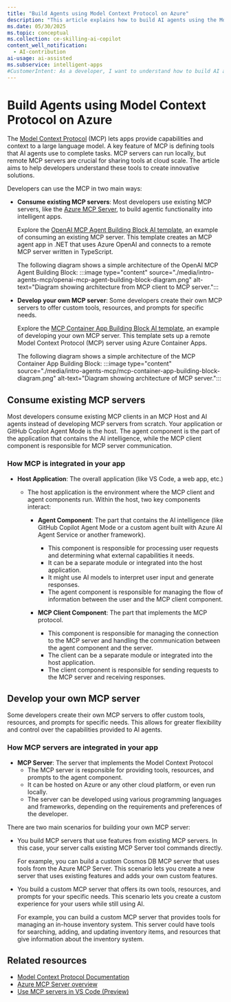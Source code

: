 ```yaml
---
title: "Build Agents using Model Context Protocol on Azure"
description: "This article explains how to build AI agents using the Model Context Protocol (MCP) on Azure to create intelligent, scalable applications."
ms.date: 05/30/2025
ms.topic: conceptual
ms.collection: ce-skilling-ai-copilot
content_well_notification: 
  - AI-contribution
ai-usage: ai-assisted
ms.subservice: intelligent-apps
#CustomerIntent: As a developer, I want to understand how to build AI agents using Model Context Protocol so that I can leverage them in modern applications.
---
```

# Build Agents using Model Context Protocol on Azure

The [Model Context Protocol](https://modelcontextprotocol.io/) (MCP) lets apps provide capabilities and context to a large language model. A key feature of MCP is defining tools that AI agents use to complete tasks. MCP servers can run locally, but remote MCP servers are crucial for sharing tools at cloud scale. The article aims to help developers understand these tools to create innovative solutions.

Developers can use the MCP in two main ways:

-	**Consume existing MCP servers**: Most developers use existing MCP servers, like the [Azure MCP Server](/azure/developer/azure-mcp-server/), to build agentic functionality into intelligent apps.

      Explore the [OpenAI MCP Agent Building Block AI template](https://aka.ms/mcp/openai), an example of consuming an existing MCP server. This template creates an MCP agent app in .NET that uses Azure OpenAI and connects to a remote MCP server written in TypeScript.

      The following diagram shows a simple architecture of the OpenAI MCP Agent Building Block:
      :::image type="content" source="./media/intro-agents-mcp/openai-mcp-agent-building-block-diagram.png" alt-text="Diagram showing architecture from MCP client to MCP server.":::

-	**Develop your own MCP server**: Some developers create their own MCP servers to offer custom tools, resources, and prompts for specific needs.

      Explore the [MCP Container App Building Block AI template](https://aka.ms/mcp/aca), an example of developing your own MCP server. This template sets up a remote Model Context Protocol (MCP) server using Azure Container Apps.

      The following diagram shows a simple architecture of the MCP Container App Building Block:
      :::image type="content" source="./media/intro-agents-mcp/mcp-container-app-building-block-diagram.png" alt-text="Diagram showing architecture of MCP server.":::

## Consume existing MCP servers

Most developers consume existing MCP clients in an MCP Host and AI agents instead of developing MCP servers from scratch. Your application or GitHub Copilot Agent Mode is the host. The agent component is the part of the application that contains the AI intelligence, while the MCP client component is responsible for MCP server communication.

### How MCP is integrated in your app

- **Host Application**: The overall application (like VS Code, a web app, etc.)
  - The host application is the environment where the MCP client and agent components run. Within the host, two key components interact:

      - **Agent Component**: The part that contains the AI intelligence (like GitHub Copilot Agent Mode or a custom agent built with Azure AI Agent Service or another framework).
        - This component is responsible for processing user requests and determining what external capabilities it needs.
        - It can be a separate module or integrated into the host application.
        - It might use AI models to interpret user input and generate responses.
        - The agent component is responsible for managing the flow of information between the user and the MCP client component.

      - **MCP Client Component**: The part that implements the MCP protocol.
        - This component is responsible for managing the connection to the MCP server and handling the communication between the agent component and the server.
        - The client can be a separate module or integrated into the host application.
        - The client component is responsible for sending requests to the MCP server and receiving responses.

## Develop your own MCP server

Some developers create their own MCP servers to offer custom tools, resources, and prompts for specific needs. This allows for greater flexibility and control over the capabilities provided to AI agents.

### How MCP servers are integrated in your app

- **MCP Server**: The server that implements the Model Context Protocol
  - The MCP server is responsible for providing tools, resources, and prompts to the agent component.
  - It can be hosted on Azure or any other cloud platform, or even run locally.
  - The server can be developed using various programming languages and frameworks, depending on the requirements and preferences of the developer.

There are two main scenarios for building your own MCP server:

  -	You build MCP servers that use features from existing MCP servers. In this case, your server calls existing MCP Server tool commands directly.
  
    For example, you can build a custom Cosmos DB MCP server that uses tools from the Azure MCP Server. This scenario lets you create a new server that uses existing features and adds your own custom features.
  
  - You build a custom MCP server that offers its own tools, resources, and prompts for your specific needs. This scenario lets you create a custom experience for your users while still using AI.
  
    For example, you can build a custom MCP server that provides tools for managing an in-house inventory system. This server could have tools for searching, adding, and updating inventory items, and resources that give information about the inventory system.

## Related resources

- [Model Context Protocol Documentation](https://modelcontextprotocol.io/)
- [Azure MCP Server overview](..\azure-mcp-server\index.md)
- [Use MCP servers in VS Code (Preview)](https://code.visualstudio.com/docs/copilot/chat/mcp-servers)